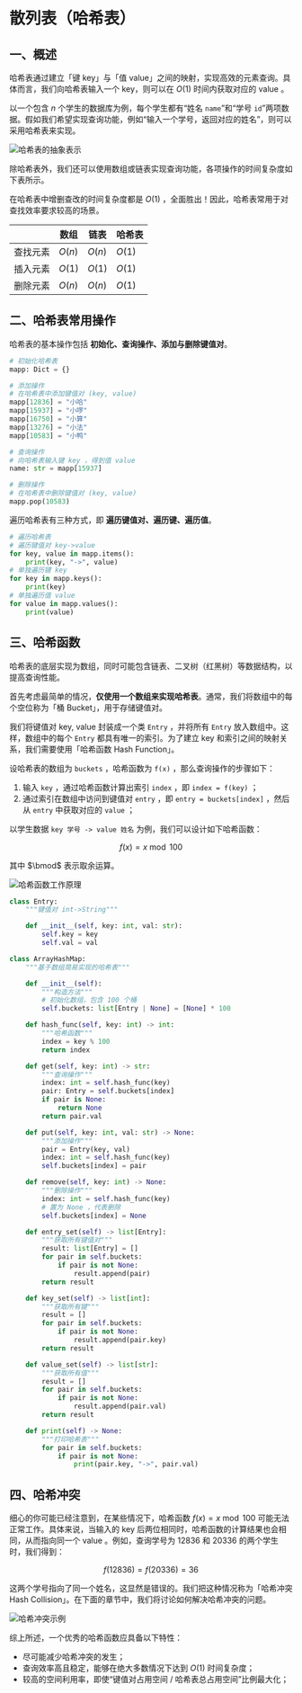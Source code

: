 # 散列表（哈希表）

## 一、概述

哈希表通过建立「键 key」与「值 value」之间的映射，实现高效的元素查询。具体而言，我们向哈希表输入一个 key，则可以在 $O(1)$ 时间内获取对应的 value 。

以一个包含 $n$ 个学生的数据库为例，每个学生都有“姓名 `name`”和“学号 `id`”两项数据。假如我们希望实现查询功能，例如“输入一个学号，返回对应的姓名”，则可以采用哈希表来实现。

![哈希表的抽象表示](https://raw.githubusercontent.com/sanmaomashi/Salute_DataStructure/main/img/46.png)

除哈希表外，我们还可以使用数组或链表实现查询功能，各项操作的时间复杂度如下表所示。

在哈希表中增删查改的时间复杂度都是 $O(1)$ ，全面胜出！因此，哈希表常用于对查找效率要求较高的场景。

|          | 数组   | 链表   | 哈希表 |
| -------- | ------ | ------ | ------ |
| 查找元素 | $O(n)$ | $O(n)$ | $O(1)$ |
| 插入元素 | $O(1)$ | $O(1)$ | $O(1)$ |
| 删除元素 | $O(n)$ | $O(n)$ | $O(1)$ |

## 二、哈希表常用操作

哈希表的基本操作包括 **初始化、查询操作、添加与删除键值对**。

```python
# 初始化哈希表
mapp: Dict = {}

# 添加操作
# 在哈希表中添加键值对 (key, value)
mapp[12836] = "小哈"
mapp[15937] = "小啰"
mapp[16750] = "小算"
mapp[13276] = "小法"
mapp[10583] = "小鸭"

# 查询操作
# 向哈希表输入键 key ，得到值 value
name: str = mapp[15937]

# 删除操作
# 在哈希表中删除键值对 (key, value)
mapp.pop(10583)
```

遍历哈希表有三种方式，即 **遍历键值对、遍历键、遍历值**。

```python
# 遍历哈希表
# 遍历键值对 key->value
for key, value in mapp.items():
    print(key, "->", value)
# 单独遍历键 key
for key in mapp.keys():
    print(key)
# 单独遍历值 value
for value in mapp.values():
    print(value)
```

## 三、哈希函数

哈希表的底层实现为数组，同时可能包含链表、二叉树（红黑树）等数据结构，以提高查询性能。

首先考虑最简单的情况，**仅使用一个数组来实现哈希表**。通常，我们将数组中的每个空位称为「桶 Bucket」，用于存储键值对。

我们将键值对 key, value 封装成一个类 `Entry` ，并将所有 `Entry` 放入数组中。这样，数组中的每个 `Entry` 都具有唯一的索引。为了建立 key 和索引之间的映射关系，我们需要使用「哈希函数 Hash Function」。

设哈希表的数组为 `buckets` ，哈希函数为 `f(x)` ，那么查询操作的步骤如下：

1. 输入 `key` ，通过哈希函数计算出索引 `index` ，即 `index = f(key)` ；
2. 通过索引在数组中访问到键值对 `entry` ，即 `entry = buckets[index]` ，然后从 `entry` 中获取对应的 `value` ；

以学生数据 `key 学号 -> value 姓名` 为例，我们可以设计如下哈希函数：

$$
f(x) = x \bmod {100}
$$

其中 $\bmod$ 表示取余运算。

![哈希函数工作原理](https://raw.githubusercontent.com/sanmaomashi/Salute_DataStructure/main/img/48.png)

```python
class Entry:
    """键值对 int->String"""

    def __init__(self, key: int, val: str):
        self.key = key
        self.val = val

class ArrayHashMap:
    """基于数组简易实现的哈希表"""

    def __init__(self):
        """构造方法"""
        # 初始化数组，包含 100 个桶
        self.buckets: list[Entry | None] = [None] * 100

    def hash_func(self, key: int) -> int:
        """哈希函数"""
        index = key % 100
        return index

    def get(self, key: int) -> str:
        """查询操作"""
        index: int = self.hash_func(key)
        pair: Entry = self.buckets[index]
        if pair is None:
            return None
        return pair.val

    def put(self, key: int, val: str) -> None:
        """添加操作"""
        pair = Entry(key, val)
        index: int = self.hash_func(key)
        self.buckets[index] = pair

    def remove(self, key: int) -> None:
        """删除操作"""
        index: int = self.hash_func(key)
        # 置为 None ，代表删除
        self.buckets[index] = None

    def entry_set(self) -> list[Entry]:
        """获取所有键值对"""
        result: list[Entry] = []
        for pair in self.buckets:
            if pair is not None:
                result.append(pair)
        return result

    def key_set(self) -> list[int]:
        """获取所有键"""
        result = []
        for pair in self.buckets:
            if pair is not None:
                result.append(pair.key)
        return result

    def value_set(self) -> list[str]:
        """获取所有值"""
        result = []
        for pair in self.buckets:
            if pair is not None:
                result.append(pair.val)
        return result

    def print(self) -> None:
        """打印哈希表"""
        for pair in self.buckets:
            if pair is not None:
                print(pair.key, "->", pair.val)
```

## 四、哈希冲突

细心的你可能已经注意到，在某些情况下，哈希函数 $f(x) = x \bmod 100$ 可能无法正常工作。具体来说，当输入的 key 后两位相同时，哈希函数的计算结果也会相同，从而指向同一个 value 。例如，查询学号为 $12836$ 和 $20336$ 的两个学生时，我们得到：

$$
f(12836) = f(20336) = 36
$$

这两个学号指向了同一个姓名，这显然是错误的。我们把这种情况称为「哈希冲突 Hash Collision」。在下面的章节中，我们将讨论如何解决哈希冲突的问题。

![哈希冲突示例](https://raw.githubusercontent.com/sanmaomashi/Salute_DataStructure/main/img/47.png)

综上所述，一个优秀的哈希函数应具备以下特性：

- 尽可能减少哈希冲突的发生；
- 查询效率高且稳定，能够在绝大多数情况下达到 $O(1)$ 时间复杂度；
- 较高的空间利用率，即使“键值对占用空间 / 哈希表总占用空间”比例最大化；
